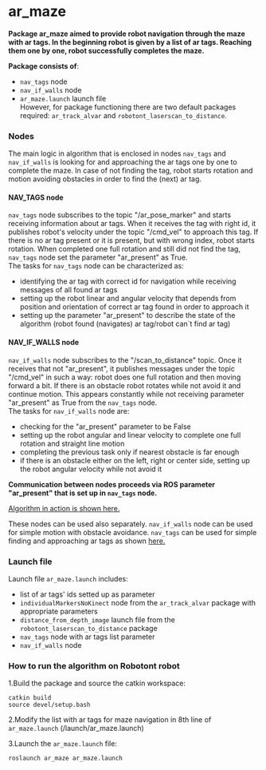 # ar_maze
**Package ar_maze aimed to provide robot navigation through the maze with ar tags. In the beginning robot is given by a list of ar tags. Reaching them one by one, robot successfully completes the maze.**

**Package consists of**:
- `nav_tags` node
- `nav_if_walls` node
- `ar_maze.launch` launch file</br>
However, for package functioning there are two default packages required: `ar_track_alvar` and `robotont_laserscan_to_distance`.

### Nodes
The main logic in algorithm that is enclosed in nodes `nav_tags` and `nav_if_walls` is looking for and approaching the ar tags one by one to complete the maze. In case of not finding the tag, robot starts rotation and motion avoiding obstacles in order to find the (next) ar tag. </br>
#### NAV_TAGS node
`nav_tags` node subscribes to the topic "/ar_pose_marker" and starts receiving information about ar tags. When it receives the tag with right id, it publishes robot's velocity under the topic "/cmd_vel" to approach this tag. If there is no ar tag present or it is present, but with wrong index, robot starts rotation. When completed one full rotation and still did not find the tag, `nav_tags` node set the parameter "ar_present" as True.</br>
The tasks for `nav_tags` node can be characterized as:
- identifying the ar tag with correct id for navigation while receiving messages of all found ar tags
- setting up the robot linear and angular velocity that depends from position and orientation of correct ar tag found in order to approach it
- setting up the parameter "ar_present" to describe the state of the algorithm (robot found (navigates) ar tag/robot can`t find ar tag)

#### NAV_IF_WALLS node
`nav_if_walls` node subscribes to the "/scan_to_distance" topic. Once it receives that not "ar_present", it publishes messages under the topic "/cmd_vel" in such a way: robot does one full rotation and then moving forward a bit. If there is an obstacle robot rotates while not avoid it and continue motion. This appears constantly while not receiving parameter "ar_present"  as True from the `nav_tags` node.</br>
The tasks for `nav_if_walls` node are:
- checking for the "ar_present" parameter to be False
- setting up the robot angular and linear velocity to complete one full rotation and straight line motion
- completing the previous task only if nearest obstacle is far enough
- if there is an obstacle either on the left, right or center side, setting up the robot angular velocity while not avoid it

**Communication between nodes proceeds via ROS parameter "ar_present" that is set up in `nav_tags` node.**</br>

[Algorithm in action is shown here.](https://youtu.be/Npw7NMGs6q8) </br>

These nodes can be used also separately. `nav_if_walls` node can be used for simple motion with obstacle avoidance. `nav_tags` can be used for simple finding and approaching ar tags as shown [here.](https://youtu.be/dXcZbo1J8K8)

### Launch file 
Launch file `ar_maze.launch` includes:
- list of ar tags' ids setted up as parameter
- `individualMarkersNoKinect` node from the `ar_track_alvar` package with appropriate parameters
- `distance_from_depth_image` launch file from the `robotont_laserscan_to_distance` package
- `nav_tags` node with ar tags list parameter 
- `nav_if_walls` node</br>

### How to run the algorithm on Robotont robot
1.Build the package and source the catkin workspace:</br>
    
    catkin build
    source devel/setup.bash
2.Modify the list with ar tags for maze navigation in 8th line of `ar_maze.launch` (/launch/ar_maze.launch)</br>

3.Launch the `ar_maze.launch` file:

    roslaunch ar_maze ar_maze.launch
